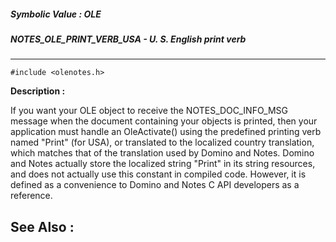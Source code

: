 ##### Symbolic Value : OLE
##### NOTES_OLE_PRINT_VERB_USA - U. S. English print verb
---
```
#include <olenotes.h>
```
**Description :**

If you want your OLE object to receive the NOTES_DOC_INFO_MSG message when the 
document containing your objects is printed, then your application must handle 
an OleActivate() using the predefined printing verb named "Print" (for USA), or 
translated to the localized country translation, which matches that of the 
translation used by Domino and Notes.  Domino and Notes actually store the 
localized string "Print" in its string resources, and does not actually use 
this constant in compiled code.  However, it is defined as a convenience to 
Domino and Notes C API developers as a reference.

**See Also :**
---
